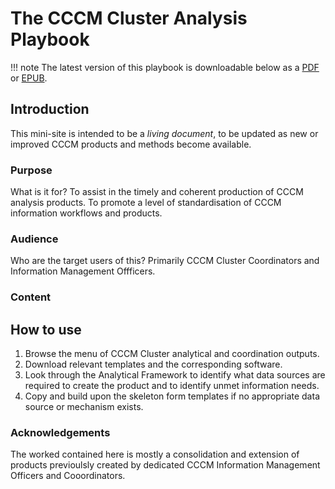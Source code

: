 # The CCCM Cluster Analysis Playbook


!!! note
    The latest version of this playbook is downloadable below as a [PDF](/files/CCCM-Cluster-Analysis-Playbook.pdf) or [EPUB](/files/CCCM-Cluster-Analysis-Playbook.epub).

## Introduction
This mini-site is intended to be a _living document_, to be updated as new or improved CCCM products and methods become available.

### Purpose

What is it for?
To assist in the timely and coherent production of CCCM analysis products. To promote a level of standardisation of CCCM information workflows and products. 

### Audience

Who are the target users of this?
Primarily CCCM Cluster Coordinators and Information Management Offficers.

### Content

## How to use
1. Browse the menu of CCCM Cluster analytical and coordination outputs. 
2. Download relevant templates and the corresponding software.
3. Look through the Analytical Framework to identify what data sources are required to create the product and to identify unmet information needs.
4. Copy and build upon the skeleton form templates if no appropriate data source or mechanism exists.

### Acknowledgements
The worked contained here is mostly a consolidation and extension of products previoulsly created by dedicated CCCM Information Management Officers and Cooordinators.